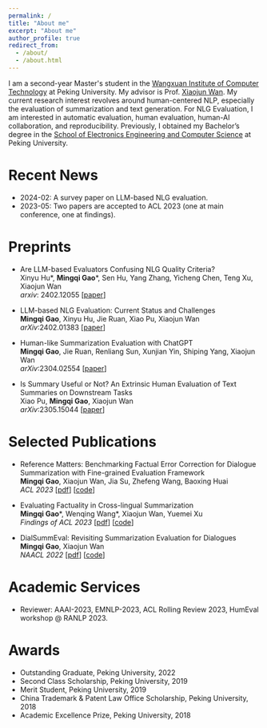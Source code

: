 ```yaml
---
permalink: /
title: "About me"
excerpt: "About me"
author_profile: true
redirect_from: 
  - /about/
  - /about.html
---
```


I am a second-year Master's student in the [Wangxuan Institute of Computer Technology](https://www.icst.pku.edu.cn/english/home/index.htm) at Peking University. My advisor is Prof. [Xiaojun Wan](https://wanxiaojun.github.io/). My current research interest revolves around human-centered NLP, especially the evaluation of summarization and text generation. For NLG Evaluation, I am interested in automatic evaluation, human evaluation, human-AI collaboration, and reproducibility. Previously, I obtained my Bachelor’s degree in the [School of Electronics Engineering and Computer Science](https://eecs.pku.edu.cn/en/) at Peking University.

Recent News
======

- 2024-02: A survey paper on LLM-based NLG evaluation.
- 2023-05: Two papers are accepted to ACL 2023 (one at main conference, one at findings). 


Preprints
======

- Are LLM-based Evaluators Confusing NLG Quality Criteria?  
Xinyu Hu\*, **Mingqi Gao**\*, Sen Hu, Yang Zhang, Yicheng Chen, Teng Xu, Xiaojun Wan  
*arxiv*: 2402.12055  [[paper](https://arxiv.org/pdf/2402.12055.pdf)]

- LLM-based NLG Evaluation: Current Status and Challenges  
**Mingqi Gao**, Xinyu Hu, Jie Ruan, Xiao Pu, Xiaojun Wan  
*arXiv*:2402.01383  [[paper](https://arxiv.org/pdf/2402.01383.pdf)] 

- Human-like Summarization Evaluation with ChatGPT  
**Mingqi Gao**, Jie Ruan, Renliang Sun, Xunjian Yin, Shiping Yang, Xiaojun Wan  
*arXiv*:2304.02554  [[paper](https://arxiv.org/abs/2304.02554)]  

- Is Summary Useful or Not? An Extrinsic Human Evaluation of Text Summaries on Downstream Tasks  
Xiao Pu, **Mingqi Gao**, Xiaojun Wan  
*arXiv*:2305.15044  [[paper](https://arxiv.org/abs/2305.15044)]


Selected Publications
======

- Reference Matters: Benchmarking Factual Error Correction for Dialogue Summarization with Fine-grained Evaluation Framework    
**Mingqi Gao**, Xiaojun Wan, Jia Su, Zhefeng Wang, Baoxing Huai  
*ACL 2023*  [[pdf](https://aclanthology.org/2023.acl-long.779.pdf)] [[code](https://github.com/kite99520/DialSummFactCorr)]  

- Evaluating Factuality in Cross-lingual Summarization  
**Mingqi Gao**\*, Wenqing Wang\*, Xiaojun Wan, Yuemei Xu  
*Findings of ACL 2023*  [[pdf](https://aclanthology.org/2023.findings-acl.786.pdf)] [[code](https://github.com/kite99520/Fact_CLS)] 

- DialSummEval: Revisiting Summarization Evaluation for Dialogues    
**Mingqi Gao**, Xiaojun Wan  
*NAACL 2022*  [[pdf](https://aclanthology.org/2022.naacl-main.418.pdf)] [[code](https://github.com/kite99520/DialSummEval)]  


Academic Services
======

- Reviewer: AAAI-2023, EMNLP-2023, ACL Rolling Review 2023, HumEval workshop @ RANLP 2023.


Awards
======

- Outstanding Graduate, Peking University, 2022
- Second Class Scholarship, Peking University, 2019
- Merit Student, Peking University, 2019
- China Trademark & Patent Law Office Scholarship, Peking University, 2018
- Academic Excellence Prize, Peking University, 2018
